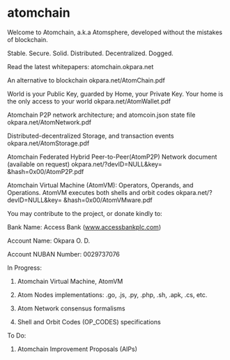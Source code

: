 # atomchain
Welcome to Atomchain, a.k.a Atomsphere,
developed without the mistakes of blockchain.

Stable. Secure. Solid.
Distributed. Decentralized. Dogged.

Read the latest whitepapers:
atomchain.okpara.net

An alternative to blockchain
okpara.net/AtomChain.pdf

World is your Public Key, guarded by Home, your Private Key.
Your home is the only access to your world
okpara.net/AtomWallet.pdf

Atomchain P2P network architecture; and atomcoin.json state file
okpara.net/AtomNetwork.pdf

Distributed-decentralized Storage, and transaction events
okpara.net/AtomStorage.pdf

Atomchain Federated Hybrid Peer-to-Peer(AtomP2P) Network
document (available on request)
okpara.net/?devID=NULL&key= &hash=0x00/AtomP2P.pdf

Atomchain Virtual Machine (AtomVM): Operators, Operands, and Operations.
AtomVM executes both shells and orbit codes
okpara.net/?devID=NULL&key= &hash=0x00/AtomVMware.pdf

You may contribute to the project, or donate kindly to: 

Bank Name: Access Bank (www.accessbankplc.com)

Account Name: Okpara O. D.

Account NUBAN Number: 0029737076

In Progress:

1. Atomchain Virtual Machine, AtomVM

2. Atom Nodes implementations: .go, .js, .py, .php, .sh, .apk, .cs, etc.

3. Atom Network consensus formalisms

4. Shell and Orbit Codes (OP_CODES) specifications

To Do:

1. Atomchain Improvement Proposals (AIPs)
